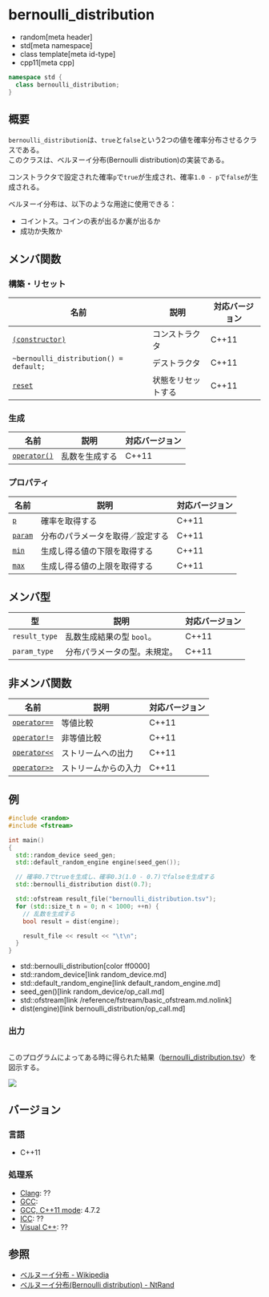 # bernoulli_distribution
* random[meta header]
* std[meta namespace]
* class template[meta id-type]
* cpp11[meta cpp]

```cpp
namespace std {
  class bernoulli_distribution;
}
```

## 概要
`bernoulli_distribution`は、`true`と`false`という2つの値を確率分布させるクラスである。  
このクラスは、ベルヌーイ分布(Bernoulli distribution)の実装である。

コンストラクタで設定された確率`p`で`true`が生成され、確率`1.0 - p`で`false`が生成される。


ベルヌーイ分布は、以下のような用途に使用できる：

- コイントス。コインの表が出るか裏が出るか
- 成功か失敗か


## メンバ関数
### 構築・リセット

| 名前 | 説明 | 対応バージョン |
|-----------------------------------------------------------------------|--------------------|-------|
| [`(constructor)`](bernoulli_distribution/op_constructor.md)         | コンストラクタ     | C++11 |
| `~bernoulli_distribution() = default;`                                | デストラクタ       | C++11 |
| [`reset`](bernoulli_distribution/reset.md)                          | 状態をリセットする | C++11 |


### 生成

| 名前 | 説明 | 対応バージョン |
|-----------------------------------------------------|----------------|-------|
| [`operator()`](bernoulli_distribution/op_call.md) | 乱数を生成する | C++11 |


### プロパティ

| 名前 | 説明 | 対応バージョン |
|----------------------------------------------|----------------------------------|-------|
| [`p`](bernoulli_distribution/p.md)         | 確率を取得する                   | C++11 |
| [`param`](bernoulli_distribution/param.md) | 分布のパラメータを取得／設定する | C++11 |
| [`min`](bernoulli_distribution/min.md)     | 生成し得る値の下限を取得する   | C++11 |
| [`max`](bernoulli_distribution/max.md)     | 生成し得る値の上限を取得する   | C++11 |


## メンバ型

| 型 | 説明 | 対応バージョン |
|---------------|------------------------------|-------|
| `result_type` | 乱数生成結果の型 `bool`。    | C++11 |
| `param_type`  | 分布パラメータの型。未規定。 | C++11 |


## 非メンバ関数

| 名前 | 説明 | 対応バージョン |
|------------------------------------------------------------|----------------------|-------|
| [`operator==`](bernoulli_distribution/op_equal.md)     | 等値比較             | C++11 |
| [`operator!=`](bernoulli_distribution/op_not_equal.md) | 非等値比較           | C++11 |
| [`operator<<`](bernoulli_distribution/op_ostream.md)   | ストリームへの出力   | C++11 |
| [`operator>>`](bernoulli_distribution/op_istream.md)   | ストリームからの入力 | C++11 |


## 例
```cpp example
#include <random>
#include <fstream>

int main()
{
  std::random_device seed_gen;
  std::default_random_engine engine(seed_gen());

  // 確率0.7でtrueを生成し、確率0.3(1.0 - 0.7)でfalseを生成する
  std::bernoulli_distribution dist(0.7);

  std::ofstream result_file("bernoulli_distribution.tsv");
  for (std::size_t n = 0; n < 1000; ++n) {
    // 乱数を生成する
    bool result = dist(engine);

    result_file << result << "\t\n";
  }
}
```
* std::bernoulli_distribution[color ff0000]
* std::random_device[link random_device.md]
* std::default_random_engine[link default_random_engine.md]
* seed_gen()[link random_device/op_call.md]
* std::ofstream[link /reference/fstream/basic_ofstream.md.nolink]
* dist(engine)[link bernoulli_distribution/op_call.md]

### 出力
```
```

このプログラムによってある時に得られた結果（[bernoulli_distribution.tsv](https://github.com/cpprefjp/image/blob/master/reference/random/bernoulli_distribution/bernoulli_distribution.tsv)）を図示する。

![](https://raw.github.com/cpprefjp/image/master/reference/random/bernoulli_distribution/bernoulli_distribution.png)


## バージョン
### 言語
- C++11

### 処理系
- [Clang](/implementation.md#clang): ??
- [GCC](/implementation.md#gcc): 
- [GCC, C++11 mode](/implementation.md#gcc): 4.7.2
- [ICC](/implementation.md#icc): ??
- [Visual C++](/implementation.md#visual_cpp): ??


## 参照
- [ベルヌーイ分布 - Wikipedia](https://ja.wikipedia.org/wiki/ベルヌーイ分布)
- [ベルヌーイ分布(Bernoulli distribution) - NtRand](http://www.ntrand.com/jp/bernoulli-distribution/)

